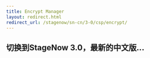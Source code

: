 ```yaml
---
title: Encrypt Manager
layout: redirect.html
redirect_url: /stagenow/sn-cn/3-0/csp/encrypt/
---
```


## 切换到StageNow 3.0，最新的中文版...

